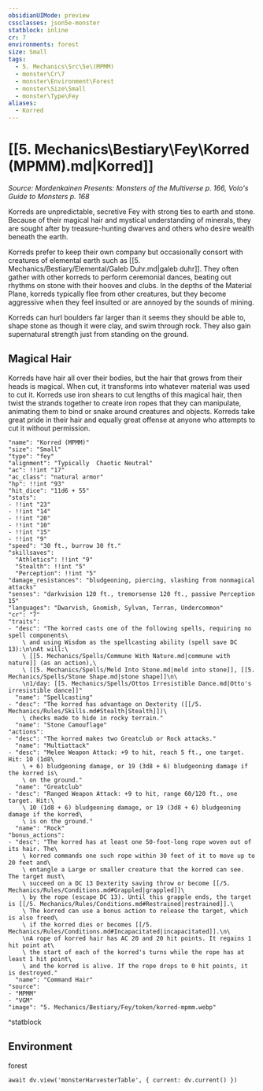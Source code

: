 ```yaml
---
obsidianUIMode: preview
cssclasses: json5e-monster
statblock: inline
cr: 7
environments: forest
size: Small
tags:
  - 5. Mechanics\Src\5e\(MPMM)
  - monster\Cr\7
  - monster\Environment\Forest
  - monster\Size\Small
  - monster\Type\Fey
aliases:
  - Korred
---
```

# [[5. Mechanics\Bestiary\Fey\Korred (MPMM).md|Korred]]
*Source: Mordenkainen Presents: Monsters of the Multiverse p. 166, Volo's Guide to Monsters p. 168*

Korreds are unpredictable, secretive Fey with strong ties to earth and stone. Because of their magical hair and mystical understanding of minerals, they are sought after by treasure-hunting dwarves and others who desire wealth beneath the earth.

Korreds prefer to keep their own company but occasionally consort with creatures of elemental earth such as [[5. Mechanics/Bestiary/Elemental/Galeb Duhr.md|galeb duhr]]. They often gather with other korreds to perform ceremonial dances, beating out rhythms on stone with their hooves and clubs. In the depths of the Material Plane, korreds typically flee from other creatures, but they become aggressive when they feel insulted or are annoyed by the sounds of mining.

Korreds can hurl boulders far larger than it seems they should be able to, shape stone as though it were clay, and swim through rock. They also gain supernatural strength just from standing on the ground.

## Magical Hair

Korreds have hair all over their bodies, but the hair that grows from their heads is magical. When cut, it transforms into whatever material was used to cut it. Korreds use iron shears to cut lengths of this magical hair, then twist the strands together to create iron ropes that they can manipulate, animating them to bind or snake around creatures and objects. Korreds take great pride in their hair and equally great offense at anyone who attempts to cut it without permission.

```statblock
"name": "Korred (MPMM)"
"size": "Small"
"type": "fey"
"alignment": "Typically  Chaotic Neutral"
"ac": !!int "17"
"ac_class": "natural armor"
"hp": !!int "93"
"hit_dice": "11d6 + 55"
"stats":
- !!int "23"
- !!int "14"
- !!int "20"
- !!int "10"
- !!int "15"
- !!int "9"
"speed": "30 ft., burrow 30 ft."
"skillsaves":
  "Athletics": !!int "9"
  "Stealth": !!int "5"
  "Perception": !!int "5"
"damage_resistances": "bludgeoning, piercing, slashing from nonmagical attacks"
"senses": "darkvision 120 ft., tremorsense 120 ft., passive Perception 15"
"languages": "Dwarvish, Gnomish, Sylvan, Terran, Undercommon"
"cr": "7"
"traits":
- "desc": "The korred casts one of the following spells, requiring no spell components\
    \ and using Wisdom as the spellcasting ability (spell save DC 13):\n\nAt will:\
    \ [[5. Mechanics/Spells/Commune With Nature.md|commune with nature]] (as an action),\
    \ [[5. Mechanics/Spells/Meld Into Stone.md|meld into stone]], [[5. Mechanics/Spells/Stone Shape.md|stone shape]]\n\
    \n1/day: [[5. Mechanics/Spells/Ottos Irresistible Dance.md|Otto's irresistible dance]]"
  "name": "Spellcasting"
- "desc": "The korred has advantage on Dexterity ([[/5. Mechanics/Rules/Skills.md#Stealth|Stealth]])\
    \ checks made to hide in rocky terrain."
  "name": "Stone Camouflage"
"actions":
- "desc": "The korred makes two Greatclub or Rock attacks."
  "name": "Multiattack"
- "desc": "Melee Weapon Attack: +9 to hit, reach 5 ft., one target. Hit: 10 (1d8\
    \ + 6) bludgeoning damage, or 19 (3d8 + 6) bludgeoning damage if the korred is\
    \ on the ground."
  "name": "Greatclub"
- "desc": "Ranged Weapon Attack: +9 to hit, range 60/120 ft., one target. Hit:\
    \ 10 (1d8 + 6) bludgeoning damage, or 19 (3d8 + 6) bludgeoning damage if the korred\
    \ is on the ground."
  "name": "Rock"
"bonus_actions":
- "desc": "The korred has at least one 50-foot-long rope woven out of its hair. The\
    \ korred commands one such rope within 30 feet of it to move up to 20 feet and\
    \ entangle a Large or smaller creature that the korred can see. The target must\
    \ succeed on a DC 13 Dexterity saving throw or become [[/5. Mechanics/Rules/Conditions.md#Grappled|grappled]]\
    \ by the rope (escape DC 13). Until this grapple ends, the target is [[/5. Mechanics/Rules/Conditions.md#Restrained|restrained]].\
    \ The korred can use a bonus action to release the target, which is also freed\
    \ if the korred dies or becomes [[/5. Mechanics/Rules/Conditions.md#Incapacitated|incapacitated]].\n\
    \nA rope of korred hair has AC 20 and 20 hit points. It regains 1 hit point at\
    \ the start of each of the korred's turns while the rope has at least 1 hit point\
    \ and the korred is alive. If the rope drops to 0 hit points, it is destroyed."
  "name": "Command Hair"
"source":
- "MPMM"
- "VGM"
"image": "5. Mechanics/Bestiary/Fey/token/korred-mpmm.webp"
```
^statblock

## Environment

forest

```dataviewjs
await dv.view('monsterHarvesterTable', { current: dv.current() })
```
